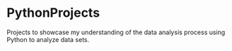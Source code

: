# PythonProjects

Projects to showcase my understanding of the data analysis process using Python to analyze data sets. 
